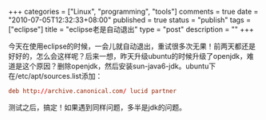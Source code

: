 +++
categories = ["Linux", "programming", "tools"]
comments = true
date = "2010-07-05T12:32:33+08:00"
published = true
status = "publish"
tags = ["eclipse"]
title = "eclipse老是自动退出"
type = "post"
description = ""
+++


今天在使用eclipse的时候，一会儿就自动退出，重试很多次无果！前两天都还是好好的，怎么会这样呢？后来一想，昨天升级ubuntu的时候升级了openjdk，难道是这个原因？删除openjdk，然后安装sun-java6-jdk。ubuntu下在/etc/apt/sources.list添加：

```conf
deb http://archive.canonical.com/ lucid partner 
```

测试之后，搞定！如果遇到同样问题，多半是jdk的问题。
<!--more-->
